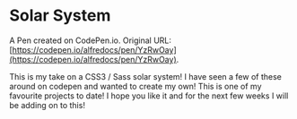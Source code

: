 # Solar System

A Pen created on CodePen.io. Original URL: [https://codepen.io/alfredocs/pen/YzRwOay](https://codepen.io/alfredocs/pen/YzRwOay).

This is my take on a CSS3 / Sass solar system! I have seen a few of these around on codepen and wanted to create my own! This is one of my favourite projects to date! I hope you like it and for the next few weeks I will be adding on to this!